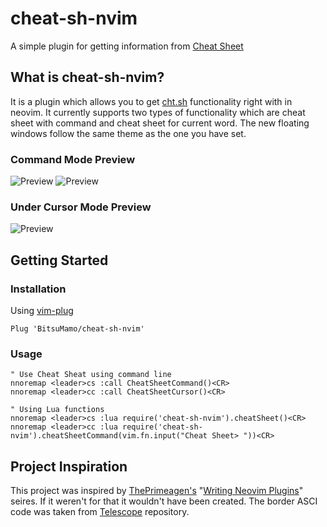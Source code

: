 # cheat-sh-nvim

A simple plugin for getting information from [Cheat Sheet](http://cht.sh)

## What is cheat-sh-nvim?

It is a plugin which allows you to get [cht.sh](http://cht.sh) functionality right with in neovim.
It currently supports two types of functionality which are cheat sheet with command and cheat sheet for current word.
The new floating windows follow the same theme as the one you have set.

### Command Mode Preview
![Preview](https://i.imgur.com/mHavPZi.png)
![Preview](https://i.imgur.com/kHXZzCJ.png)

### Under Cursor Mode Preview
![Preview](https://i.imgur.com/ytA1Aig.png)

## Getting Started

### Installation

Using [vim-plug](https://github.com/junegunn/vim-plug)

```viml
Plug 'BitsuMamo/cheat-sh-nvim'
```

### Usage

```viml
" Use Cheat Sheat using command line
nnoremap <leader>cs :call CheatSheetCommand()<CR>
nnoremap <leader>cc :call CheatSheetCursor()<CR>

" Using Lua functions
nnoremap <leader>cs :lua require('cheat-sh-nvim').cheatSheet()<CR>
nnoremap <leader>cc :lua require('cheat-sh-nvim').cheatSheetCommand(vim.fn.input("Cheat Sheet> "))<CR>
```

## Project Inspiration

This project was inspired by [ThePrimeagen's](https://www.youtube.com/c/ThePrimeagen) "[Writing Neovim Plugins](https://www.youtube.com/watch?v=9L4sW047oow)" seires. If it weren't for that it wouldn't have been created.
The border ASCI code was taken from [Telescope](https://github.com/nvim-telescope/telescope.nvim) repository.
